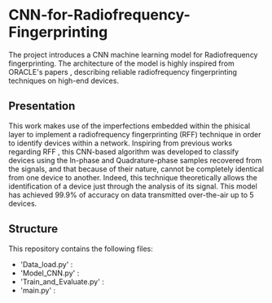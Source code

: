 # CNN-for-Radiofrequency-Fingerprinting
The project introduces a CNN machine learning model for Radiofrequency fingerprinting. The architecture of the model is highly inspired from ORACLE's papers , describing reliable radiofrequency fingerprinting techniques on high-end devices.
## **Presentation**
 This work makes use of the imperfections embedded within the phisical layer to implement a radiofrequency fingerprinting (RFF) technique in order to identify devices within a network.
Inspiring from previous works regarding RFF , this CNN-based algorithm was developed to classify devices  using the In-phase and Quadrature-phase samples recovered from the signals, and that because of their nature, cannot be completely identical from one device to another.  Indeed, this technique theoretically allows the identification of a device just through the analysis of its signal.
This model has achieved 99.9\% of accuracy on data transmitted over-the-air up to 5 devices. 
## **Structure**
This repository contains the following files:
- 'Data_load.py' : 
- 'Model_CNN.py' : 
- 'Train_and_Evaluate.py' :
- 'main.py' :
